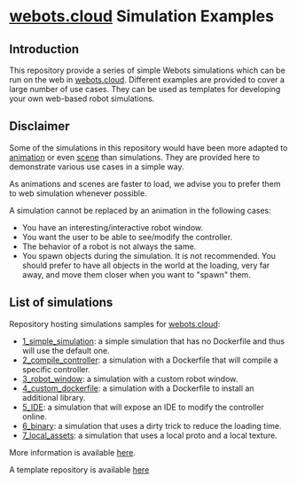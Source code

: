 # [webots.cloud](https://webots.cloud) Simulation Examples

## Introduction

This repository provide a series of simple Webots simulations which can be run on the web in [webots.cloud](https://webots.cloud).
Different examples are provided to cover a large number of use cases.
They can be used as templates for developing your own web-based robot simulations.

## Disclaimer

Some of the simulations in this repository would have been more adapted to [animation](https://cyberbotics.com/doc/guide/web-animation) or even [scene](https://cyberbotics.com/doc/guide/web-scene) than simulations.
They are provided here to demonstrate various use cases in a simple way.

As animations and scenes are faster to load, we advise you to prefer them to web simulation whenever possible.

A simulation cannot be replaced by an animation in the following cases:
 - You have an interesting/interactive robot window.
 - You want the user to be able to see/modify the controller.
 - The behavior of a robot is not always the same.
 - You spawn objects during the simulation. It is not recommended.
   You should prefer to have all objects in the world at the loading, very far away, and move them closer when you want to "spawn" them.

## List of simulations

Repository hosting simulations samples for [webots.cloud](https://webots.cloud):
 - [1_simple_simulation](1_simple_simulation): a simple simulation that has no Dockerfile and thus will use the default one.
 - [2_compile_controller](2_compile_controller): a simulation with a Dockerfile that will compile a specific controller.
 - [3_robot_window](3_robot_window): a simulation with a custom robot window.
 - [4_custom_dockerfile](4_custom_dockerfile): a simulation with a Dockerfile to install an additional library.
 - [5_IDE](5_IDE): a simulation that will expose an IDE to modify the controller online.
 - [6_binary](6_binary): a simulation that uses a dirty trick to reduce the loading time.
 - [7_local_assets](7_local_assets): a simulation that uses a local proto and a local texture.

More information is available [here](https://cyberbotics.com/doc/guide/webots-cloud).

A template repository is available [here](https://github.com/cyberbotics/webots-cloud-simulation-template)
